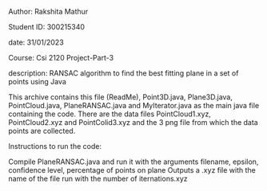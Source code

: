 Author: Rakshita Mathur

Student ID: 300215340

date: 31/01/2023

Course: Csi 2120 Project-Part-3

description: RANSAC algorithm to find the best fitting plane in a set of points using Java


This archive contains this file (ReadMe), Point3D.java, Plane3D.java,
PointCloud.java, PlaneRANSAC.java and MyIterator.java as the main
java file containing the code. There are the data files
PointCloud1.xyz, PointCloud2.xyz and PointColid3.xyz and the 3 png
file from which the data points are collected.

Instructions to run the code:

Compile PlaneRANSAC.java and run it with the arguments filename,
epsilon, confidence level, percentage of points on plane
Outputs a .xyz file with the name of the file run with the number of
iternations.xyz



